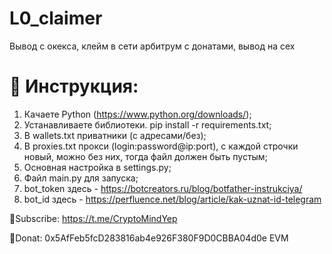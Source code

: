 # L0_claimer

Вывод с окекса, клейм в сети арбитрум с донатами, вывод на cex

# 🔧 Инструкция:

1. Качаете Python (https://www.python.org/downloads/);
2. Устанавливаете библиотеки. pip install -r requirements.txt;
3. В wallets.txt приватники (с адресами/без);
4. В proxies.txt прокси (login:password@ip:port), с каждой строчки новый, можно без них, тогда файл должен быть пустым;
5. Основная настройка в settings.py;
6. Файл main.py для запуска;
7. bot_token здесь - https://botcreators.ru/blog/botfather-instrukciya/
8. bot_id здесь - https://perfluence.net/blog/article/kak-uznat-id-telegram

💜Subscribe: https://t.me/CryptoMindYep

💜Donat: 0x5AfFeb5fcD283816ab4e926F380F9D0CBBA04d0e EVM
